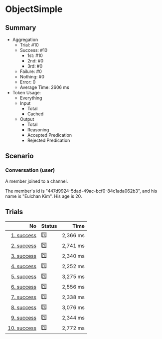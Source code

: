 # ObjectSimple
## Summary
  - Aggregation
    - Trial: #10
    - Success: #10
      - 1st: #10
      - 2nd: #0
      - 3rd: #0
    - Failure: #0
    - Nothing: #0
    - Error: 0
    - Average Time: 2606 ms
  - Token Usage:
    - Everything
    - Input
      - Total
      - Cached
    - Output
      - Total
      - Reasoning
      - Accepted Predication
      - Rejected Predication

## Scenario
### Conversation (user)
A member joined to a channel.

The member's id is "447d9924-5dad-49ac-bcf0-84c1ada062b3",
and his name is "Eulchan Kim". His age is 20.

## Trials
No | Status | Time
---:|:-------|------:
[1. success](./trials/1.success.json) | 1️⃣ | 2,366 ms
[2. success](./trials/2.success.json) | 1️⃣ | 2,741 ms
[3. success](./trials/3.success.json) | 1️⃣ | 2,340 ms
[4. success](./trials/4.success.json) | 1️⃣ | 2,252 ms
[5. success](./trials/5.success.json) | 1️⃣ | 3,275 ms
[6. success](./trials/6.success.json) | 1️⃣ | 2,556 ms
[7. success](./trials/7.success.json) | 1️⃣ | 2,338 ms
[8. success](./trials/8.success.json) | 1️⃣ | 3,076 ms
[9. success](./trials/9.success.json) | 1️⃣ | 2,344 ms
[10. success](./trials/10.success.json) | 1️⃣ | 2,772 ms